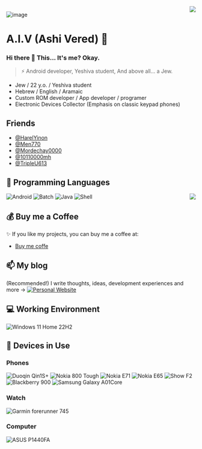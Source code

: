 <img align="right" src="https://github-readme-stats.vercel.app/api?username=AshiVered&show_icons=true&hide_border=true&icon_color=000&title_color=000&include_all_commits_disable=false&custom_title=A.I.V~&count_private=true">


![image](https://raw.githubusercontent.com/AshiVered/support-israel-banner/main/assets/support-israel-banner.jpg)

# A.I.V (Ashi Vered) 🔭

### Hi there 👋 This... It's me? Okay.

> ⚡ Android developer, Yeshiva student, And above all... a Jew.


- Jew / 22 y.o. / Yeshiva student
- Hebrew / English / Aramaic
- Custom ROM developer / App developer / programer
- Electronic Devices Collector (Emphasis on classic keypad phones)
## Friends
- [@HarelYinon](https://github.com/HarelYinon)
- [@Men770](https://github.com/Men770)
- [@Mordechay0000](https://github.com/Mordechay0000)
- [@10110000mh](https://github.com/10110000mh)
- [@TripleU613](https://github.com/TripleU613)

## 🌱 Programming Languages

![Android](https://img.shields.io/badge/-Android-3ddc84?style=flat-square&logo=android&logoColor=fff)
![Batch](https://img.shields.io/badge/-Batch-4d4d4d?style=flat-square&logo=windows%20terminal&logoColor=fff)
![Java](https://img.shields.io/badge/-Java-f80000?style=flat-square&logo=oracle&logoColor=fff)
![Shell](https://img.shields.io/badge/-Shell-4eaa25?style=flat-square&logo=gnu%20bash&logoColor=fff)
<img align="right" src="https://github-readme-stats.vercel.app/api/top-langs?username=AshiVered&hide_border=true&title_color=000&layout=compact">

## 💰 Buy me a Coffee

✨ If you like my projects, you can buy me a coffee at:
 - [Buy me coffe](https://www.ko-fi.com/ashivered)

## 📫 My blog

(Recommended!) I write thoughts, ideas, development experiences and more -> [![Personal Website](https://img.shields.io/badge/-A.I.V%20blog-ff6550?style=flat-square&logo=AddThis&logoColor=white&labelColor=ff6550)](https://aiv-dev.github.io)


## 💻 Working Environment

![Windows 11 Home 22H2](https://img.shields.io/badge/Windows%2011%20Home%2022H2-00adef?style=flat-square&logo=windows&logoColor=ffffff)

## 📱 Devices in Use

### Phones

![Duoqin Qin1S+](https://img.shields.io/badge/Duoqin%20Qin1S+-03e2c9?style=flat-square)
![Nokia 800 Tough](https://img.shields.io/badge/Nokia%20800%20Tough-124191?style=flat-square&logo=nokia&logoColor=ffffff)
![Nokia E71](https://img.shields.io/badge/Nokia%20E71-124191?style=flat-square&logo=nokia&logoColor=ffffff)
![Nokia E65](https://img.shields.io/badge/Nokia%20E65-124191?style=flat-square&logo=nokia&logoColor=ffffff)
![Show F2](https://img.shields.io/badge/Show%20F2-0f743d?style=flat-square)
![Blackberry 900](https://img.shields.io/badge/Blackberry%20900-000000?style=flat-squaree&logo=blackberry&logoColor=ffffff)
![Samsung Galaxy A01Core](https://img.shields.io/badge/Samsung%20Galaxy%20A01Core-BE735B?style=flat-square&logo=samsung&logoColor=ffffff)


### Watch

![Garmin forerunner 745](https://img.shields.io/badge/Garmin%20forerunner%20745-fd4900?style=flat-square)



### Computer

![ASUS P1440FA](https://img.shields.io/badge/ASUS%20P1440FA-BE735B?style=flat-square&logo=asus&logoColor=ffffff)
